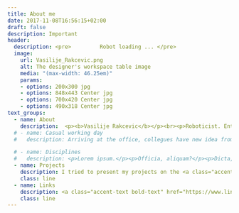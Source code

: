```yaml
---
title: About me
date: 2017-11-08T16:56:15+02:00
draft: false
description: Important
header:
  description: <pre>         Robot loading ... </pre>
  image:
    url: Vasilije_Rakcevic.png
    alt: The designer's workspace table image
    media: "(max-width: 46.25em)"
    params:
    - options: 200x300 jpg
    - options: 848x443 Center jpg
    - options: 700x420 Center jpg
    - options: 490x318 Center jpg
text_groups:
  - name: About
    description:  <p><b>Vasilije Rakcevic</b></p><br><p>Roboticist. Enthusiast about mechanics, software and electronics.</p><br><p>Studies:</p><br><p> - Bachelor in Mechatronics and Robotics at <b>Bauman Moscow State Technical University</b></p><p> - Master in Computer Science at EIT Digital Master School (Joint program between <b>TU Berlin and University of Trento</b>)</p>
  # - name: Casual working day
  #   description: Arriving at the office, collegues have new idea from mechanics problem we were all reasoning about previous days. Makes us quite exited, we brainstorm about all new possibilities, give new suggestion. We reason about new electronic driver, quite more powerful than the one we were speaking before. Now it will be much easier to use the path planner, resources will not be the problem. We go the blackboard, everybody wants to try out so many new ideas. One proposes simple stabilisation solution that should work great with new mechanics. I hurry to a computer to manage tasks for the team, before we start to work on algorithm code. In 2h I will need to go to other department to see how we can start merging latest solutions ... 

  # - name: Disciplines
  #   description: <p>Lorem ipsum.</p><p>Officia, aliquam?</p><p>Dicta, quia?</p><p>Aliquid, excepturi!</p>
  - name: Projects
    description: I tried to present my projects on the <a class="accent-text bold-text" href="https://vasilyrakche.github.io">Home</a> page
    class: line
  - name: Links
    description: <a class="accent-text bold-text" href="https://www.linkedin.com/in/vasilije-rakcevic">LinkedIn</a>
    class: line
---
```



